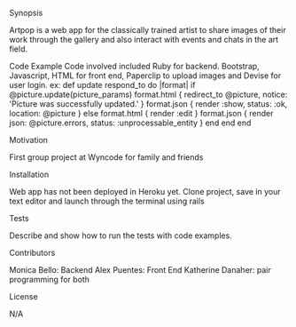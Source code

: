 Synopsis

Artpop is a web app for the classically trained artist to share images of their work through the gallery and also interact with events and chats in the art field. 

Code Example
Code involved included Ruby for backend. Bootstrap, Javascript, HTML for front end, Paperclip to upload images and Devise for user login.
ex:
def update
    respond_to do |format|
      if @picture.update(picture_params)
        format.html { redirect_to @picture, notice: 'Picture was successfully updated.' }
        format.json { render :show, status: :ok, location: @picture }
      else
        format.html { render :edit }
        format.json { render json: @picture.errors, status: :unprocessable_entity }
      end
    end
  end

Motivation

First group project at Wyncode for family and friends

Installation

Web app has not been deployed in Heroku yet. Clone project, save in your text editor and launch through the terminal using rails

Tests

Describe and show how to run the tests with code examples.

Contributors

Monica Bello: Backend 
Alex Puentes: Front End 
Katherine Danaher: pair programming for both

License

N/A
